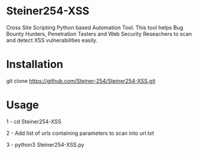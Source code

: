 # Steiner254-XSS
Cross Site Scripting Python based Automation Tool. This tool helps Bug Bounty Hunters, Penetration Testers and Web Security Reseachers to scan and detect XSS vulnerabilities easily.

# Installation
git clone https://github.com/Steiner-254/Steiner254-XSS.git

# Usage
1 - cd Steiner254-XSS

2 - Add list of urls containing parameters to scan into url.txt

3 - python3 Steiner254-XSS.py

